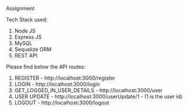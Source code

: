 Assignment

Tech Stack used:
1. Node JS
2. Express JS
3. MySQL
4. Sequelize ORM
5. REST API


Please find below the API routes:
1. REGISTER - http://localhost:3000/register
2. LOGIN - http://localhost:3000/login
3. GET_LOGGED_IN_USER_DETAILS - http://localhost:3000/user
4. USER UPDATE - http://localhost:3000/userUpdate/1   - (1 is the user id)
5. LOGOUT - http://localhost:3000/logout
